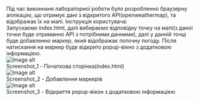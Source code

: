 Під час виконнаня лабораторної роботи було розробленно браузерну аплікацію, що отримує дані з відкритого API(openweathermap), та відображає їх на мапі. 
 Інструкція користувача:<br>
Запускаємо index.html, далі вибираємо відповідну точку на мапі(з даної точки буде отриманно АРІ з потрібними данними), далі у данній точці буде добавленно маркер, який відображає поточну погоду. Після натискання на маркер буде відкрито popup-вікно з додатковою інформацією.<br>
 ![Image alt](https://github.com/Valientin/Kurzhiy_KPP_lab_3/raw/master/img/screen_1.PNG)<br>
 Screenshot_1 - Початкова сторінка(index.html)<br>
 ![Image alt](https://github.com/Valientin/Kurzhiy_KPP_lab_1/raw/master/img/screen_2.PNG)<br>
 Screenshot_2 - Добавлення маркерів<br>
 ![Image alt](https://github.com/Valientin/Kurzhiy_KPP_lab_1/raw/master/img/screen_3.PNG)<br>
 Screenshot_3 - Відкриття popup-вікон з додатковою інформацією<br>
 
